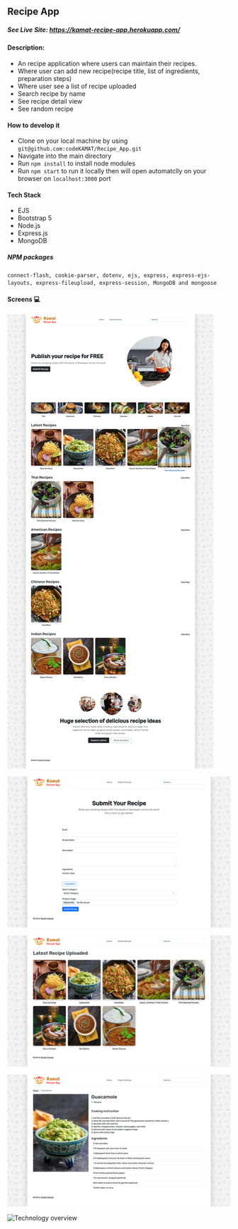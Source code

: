 ## Recipe App

##### See Live Site: <https://kamat-recipe-app.herokuapp.com/>

#### Description:

- An recipe application where users can maintain their recipes.
- Where user can add new recipe(recipe title, list of ingredients, preparation steps)
- Where user see a list of recipe uploaded
- Search recipe by name
- See recipe detail view 
- See random recipe


#### How to develop it

- Clone on your local machine by using `git@github.com:codeKAMAT/Recipe_App.git`
- Navigate into the main directory
- Run `npm install` to install node modules
- Run `npm start` to run it locally then will open automatclly on your browser on `localhost:3000` port

#### Tech Stack

- EJS
- Bootstrap 5
- Node.js
- Express.js
- MongoDB

##### NPM packages 
   `connect-flash, cookie-parser, dotenv, ejs, express, express-ejs-layouts, express-fileupload, express-session, MongoDB and mongoose`

#### Screens :computer:

![Technology overview](/public/screenshots/FullScreen.png)

![Technology overview](/public/screenshots/submitform.png)

![Technology overview](/public/screenshots/uploadedRecipe.png)

![Technology overview](/public/screenshots/recipeDetail.png)

![Technology overview](/public/screenshots/search.gif)



